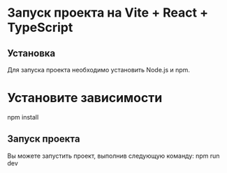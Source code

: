 # Запуск проекта на Vite + React + TypeScript

## Установка
Для запуска проекта необходимо установить Node.js и npm.

# Установите зависимости
npm install
## Запуск проекта
Вы можете запустить проект, выполнив следующую команду:
npm run dev

